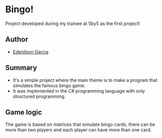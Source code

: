 # Bingo!

Project developed during my trainee at 5by5 as the first project!

## Author 

- [Edenilson Garcia](https://github.com/edenilsonjunior)

## Summary

- It's a simple project where the main theme is to make a program that simulates the famous bingo game.
- It was implemented in the C# programming language with only structured programming.

## Game logic

The game is based on matrices that simulate bingo cards, there can be more than two players and each player can have more than one card.